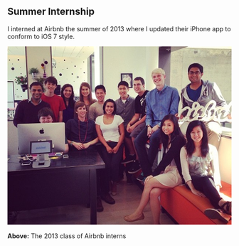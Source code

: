 ## Summer Internship

I interned at Airbnb the summer of 2013 where I updated their iPhone app to conform to iOS 7 style.

![Airbnb Interns](Airbnb.jpg)

**Above:** The 2013 class of Airbnb interns
